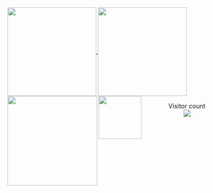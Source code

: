 <a href="#">
  <img height=200 align="center" src="https://my-stats-43gk.vercel.app/api?username=abombalemba&show_icons=true&theme=radical&hide=contribs,issues&show=discussions_answered&rank_icon=github&include_all_commits=true&card_width=150" />
</a>
<a href="#">
  <img height=200 align="center" src="https://my-stats-43gk.vercel.app/api/top-langs/?username=abombalemba&hide=css,scss&langs_count=10&layout=compact&theme=radical&card_width=150" />
</a>

<img align="left" height=202 src="https://github-readme-streak-stats-git-main-davids-projects-ad77adcc.vercel.app/?user=abombalemba&theme=radical"/>
<img align="left" height=97 src="https://github-profile-trophy.vercel.app/?username=abombalemba&theme=radical&no-frame=true&title=Stars,Followers,Commits&column=-1"/>




<p align="center">
  Visitor count<br>
  <img src="https://profile-counter.glitch.me/_abombalemba/count.svg" />
</p>
